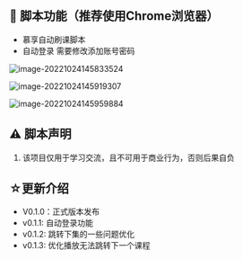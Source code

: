 ## 📜 脚本功能（推荐使用Chrome浏览器）

- 慕享自动刷课脚本
- 自动登录 需要修改添加账号密码

![image-20221024145833524](D:%5CideaSpcae_20210714%5Cgithub%5Cmuxiang%5CREADME.assets%5Cimage-20221024145833524.png)

![image-20221024145919307](D:%5CideaSpcae_20210714%5Cgithub%5Cmuxiang%5CREADME.assets%5Cimage-20221024145919307.png)

![image-20221024145959884](D:%5CideaSpcae_20210714%5Cgithub%5Cmuxiang%5CREADME.assets%5Cimage-20221024145959884.png)

## ⚠ 脚本声明

1. 该项目仅用于学习交流，且不可用于商业行为，否则后果自负

## ☆更新介绍

-   V0.1.0：正式版本发布
-   v0.1.1: 自动登录功能
-   v0.1.2: 跳转下集的一些问题优化
-   v0.1.3: 优化播放无法跳转下一个课程
